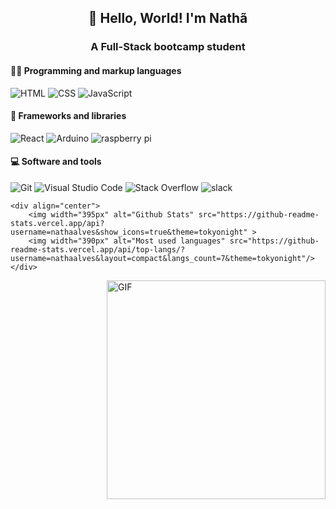 <h2 align="center">👋 Hello, World! I'm Nathã</h1>
<h3 align="center">A Full-Stack bootcamp student</h2>


<p>
    <h4>👨‍💻 Programming and markup languages</h3>
    <p>
        <img alt="HTML" src="https://img.shields.io/badge/HTML5-E34F26?style=for-the-badge&logo=html5&logoColor=white">
        <img alt="CSS" src="https://img.shields.io/badge/CSS3-1572B6?style=for-the-badge&logo=css3&logoColor=white">
        <img alt="JavaScript" src="https://img.shields.io/badge/JavaScript-323330?style=for-the-badge&logo=javascript&logoColor=F7DF1E">
    </p>
    <h4>🧰 Frameworks and libraries</h3>
    <p>
        <img alt="React" src="https://img.shields.io/badge/React-20232A?style=for-the-badge&logo=react&logoColor=61DAFB">
        <img alt="Arduino" src="https://img.shields.io/badge/Arduino-00979D?style=for-the-badge&logo=Arduino&logoColor=white">
        <img alt="raspberry pi" src="https://img.shields.io/badge/Raspberry%20Pi-A22846?style=for-the-badge&logo=Raspberry%20Pi&logoColor=white">
    </p>
    <h4>💻 Software and tools</h3>
    <p>
        <img alt="Git" src="https://img.shields.io/badge/GIT-E44C30?style=for-the-badge&logo=git&logoColor=white">
        <img alt="Visual Studio Code" src="https://img.shields.io/badge/Visual_Studio_Code-0078D4?style=for-the-badge&logo=visual%20studio%20code&logoColor=white">
        <img alt="Stack Overflow" src="https://img.shields.io/badge/Stack_Overflow-FE7A16?style=for-the-badge&logo=stack-overflow&logoColor=white">
        <img alt="slack" src="https://img.shields.io/badge/Slack-4A154B?style=for-the-badge&logo=slack&logoColor=white">
    </p>

    <div align="center">
        <img width="395px" alt="Github Stats" src="https://github-readme-stats.vercel.app/api?username=nathaalves&show_icons=true&theme=tokyonight" >
        <img width="390px" alt="Most used languages" src="https://github-readme-stats.vercel.app/api/top-langs/?username=nathaalves&layout=compact&langs_count=7&theme=tokyonight"/>
    </div>
</p>
<p>
    <img align="right" alt="GIF" src="https://github.com/abhisheknaiidu/abhisheknaiidu/blob/master/code.gif?raw=true" width="350px" />
</p>


